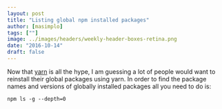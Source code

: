 ```yaml
---
layout: post
title: "Listing global npm installed packages"
author: [masimplo]
tags: [""]
image: ../images/headers/weekly-header-boxes-retina.png
date: "2016-10-14"
draft: false
---
```


Now that [yarn](https://yarnpkg.com/) is all the hype, I am guessing a lot of people would want to reinstall their global packages using yarn. In order to find the package names and versions of globally installed packages all you need to do is:

`npm ls -g --depth=0`
